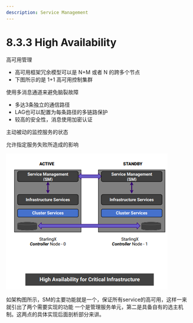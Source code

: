 ```yaml
---
description: Service Management
---
```


# 8.3.3 High Availability

高可用管理

* 高可用框架冗余模型可以是 N+M 或者 N 的跨多个节点
* 下图所示的是 1+1 高可用控制集群

使用多消息通道来避免脑裂故障

* 多达3条独立的通信路径
* LAG也可以配置为每条路径的多链路保护
* 较高的安全性，消息使用加密认证

主动被动的监控服务的状态

允许指定服务失败所造成的影响

![Service Manager&#x67B6;&#x6784;&#x56FE;](../image/image-ha.png)

如架构图所示，SM的主要功能就是一个，保证所有service的高可用，这样一来就引出了两个需要实现的功能 一个是管理服务单元，第二是具备自有的选主机制。这两点的具体实现后面剖析部分来讲。



